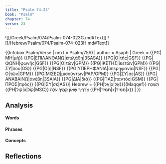 ```yaml
---
title: "Psalm 74:23"
book: "Psalm"
chapter: 74
verse: 23
---
```

![[/Greek/Psalm/074/Psalm-074-023G.md#Text]]
![[/Hebrew/Psalm/074/Psalm-074-023H.md#Text]]

{{Infobox Psalm/Verse |
  next = Psalm/75/0 |
  author = Asaph |
  Greek = {{PG|ΜΗ|μὴ}} {{PG|ΕΠΙΛΑΝΘΑΝΩ|ἐπιλάθῃ|3SASA}} {{PG|Ο|τῆς|GSF}} {{PG|ΦΩΝΗ|φωνῆς|GSF}} {{PG|Ο|τῶν|GPM}} {{PG|ΙΚΕΤΗΣ|ἱκετῶν|GPM}} {{PG|ΣΥ|σου|GS}} {{PG|Ο|ἡ|NSF}} {{PG|ΥΠΕΡΗΦΑΝΙΑ|ὑπερηφανία|NSF}} {{PG|Ο|τῶν|GPM}} {{PG|ΜΙΣΕΩ|μισούντων|PAP/GPM}} {{PG|ΣΥ|σε|AS}} {{PG|ΑΝΑΒΑΙΝΩ|ἀνέβη|3SAIA}} {{PG|ΔΙΑ|διὰ}} {{PG|ΠΑΣ|παντὸς|GSM}} {{PG|ΠΡΟΣ|πρὸς}} {{PG|ΣΥ|σέ|AS}}|
  Hebrew = {{PH|אַל|x|אַל}}{{Maqqef}}
תִּשְׁכַּח
{{PH|קול|x|קוֹל|MSC}}
צֹרְרֶיךָ
שְׁאוֹן
קָמֶיךָ
עֹלֶה
{{PH|תמיד|x|תָמִיד|x}}
׃|
}}

## Analysis

#### Words

#### Phrases

#### Concepts

## Reflections
